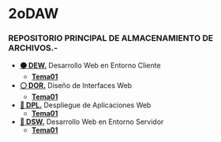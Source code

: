 # 2oDAW
### REPOSITORIO PRINCIPAL DE ALMACENAMIENTO DE ARCHIVOS.-

- [**:black_circle: DEW.**](/DEW) Desarrollo Web en Entorno Cliente
  - [**Tema01**](/DEW/TEMA01)
- [**:white_circle: DOR.**](/DOR) Diseño de Interfaces Web
  - [**Tema01**](/DOR/TEMA01)
- [**:red_circle: DPL.**](/DPL) Despliegue de Aplicaciones Web
  - [**Tema01**](/DPL/TEMA01)
- [**:large_blue_circle: DSW.**](/DSW) Desarrollo Web en Entorno Servidor
  - [**Tema01**](/DSW/TEMA01)
